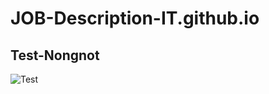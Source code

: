# JOB-Description-IT.github.io
## Test-Nongnot
![Test](https://suriyaheoachan.github.io/JOB-Description-IT.github.io/)
